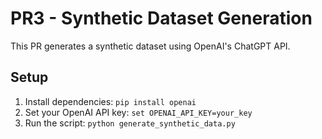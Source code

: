 # PR3 - Synthetic Dataset Generation

This PR generates a synthetic dataset using OpenAI's ChatGPT API.

## Setup
1. Install dependencies: `pip install openai`
2. Set your OpenAI API key: `set OPENAI_API_KEY=your_key`
3. Run the script: `python generate_synthetic_data.py`